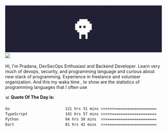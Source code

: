 ![banner](.github/banner.gif)
<img src="https://user-images.githubusercontent.com/73097560/115834477-dbab4500-a447-11eb-908a-139a6edaec5c.gif"></p>

Hi, I'm Pradana, DevSecOps Enthusiast and Backend Developer. Learn very much of devops, security, and programming language and curious about new stack of programming. Experience in freelance and volunteer organization. And this my waka time , to show are the statistics of programming languages that I often use

📊 **Quote Of The Day is:**
<!--START_SECTION:waka-->

```txt
Go                         221 hrs 31 mins >>>>>>>==================   28.55 %
TypeScript                 141 hrs 57 mins >>>>>====================   18.30 %
Python                     94 hrs 50 mins  >>>======================   12.22 %
Dart                       81 hrs 42 mins  >>>======================   10.53 %
```

<!--END_SECTION:waka-->
